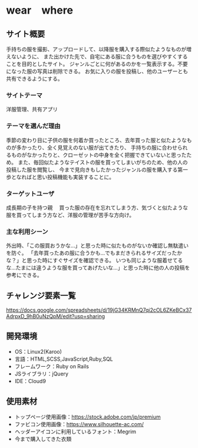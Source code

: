 # wear　where

## サイト概要
手持ちの服を撮影、アップロードして、以降服を購入する際似たようなものが増えないように、
また出かけた先で、自宅にある服に合うものを選びやすくすることを目的としたサイト。
ジャンルごとに何があるのかを一覧表示する。不要になった服の写真は削除できる。
お気に入りの服を投稿し、他のユーザーとも共有できるようにする。

### サイトテーマ
洋服管理、共有アプリ

### テーマを選んだ理由
季節の変わり目に子供の服を何着か買ったところ、去年買った服と似たようなものが多かったり、全く見覚えのない服が出てきたり、
手持ちの服に合わせられるものがなかったりと、クローゼットの中身を全く把握できていないと思ったため。
また、毎回似たようなテイストの服を買ってしまいがちのため、他の人の投稿した服を閲覧し、
今まで見向きもしたかったジャンルの服を購入する第一歩となればと思い投稿機能も実装することに。

### ターゲットユーザ
成長期の子を持つ親
　買った服の存在を忘れてしまう方、気づくと似たような服を買ってしまう方など、洋服の管理が苦手な方向け。

### 主な利用シーン
外出時、「この服買おうかな…」と思った時に似たものがないか確認し無駄遣いを防ぐ。
「去年買ったあの服に合うかも…でもまだきられるサイズだったかな？」と思った時にすぐサイズを確認できる。
いつも同じような服着せてるな…たまには違うような服を買ってあげたいな…」と思った時に他の人の投稿を参考にできる。

<!--## 設計書-->
<!--https://docs.google.com/spreadsheets/d/1QCkM_AOKerWARxUVla3tk9U8kVjgzW0XefMsmpImzlo/edit#gid=0-->
<!--https://app.diagrams.net/#G1JQABv52j22JbFMn6TBxEabcXFt-ylWJh-->
<!--https://docs.google.com/spreadsheets/d/1QCkM_AOKerWARxUVla3tk9U8kVjgzW0XefMsmpImzlo/edit#gid=1593417048-->

## チャレンジ要素一覧
https://docs.google.com/spreadsheets/d/19jG34KRMnQ7qi2cOL6ZKeBCx37AdrpxD_9hB0uNzQpM/edit?usp=sharing

## 開発環境
- OS：Linux2(Karoo)
- 言語：HTML,SCSS,JavaScript,Ruby,SQL
- フレームワーク：Ruby on Rails
- JSライブラリ：jQuery
- IDE：Cloud9

## 使用素材
- トップページ使用画像：https://stock.adobe.com/jp/premium
- ファビコン使用画像：https://www.silhouette-ac.com/
- ヘッダーアイコンに利用しているフォント：Megrim
- 今まで購入してきた衣類
